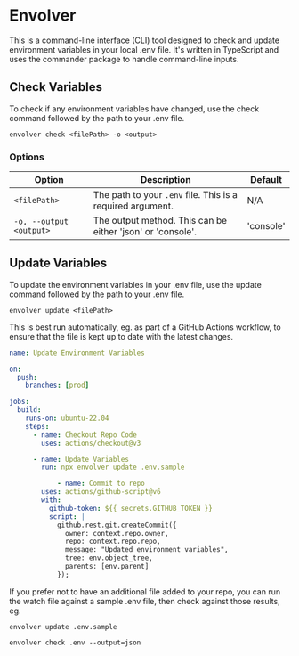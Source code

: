 # Envolver

This is a command-line interface (CLI) tool designed to check and update environment variables in your local .env file. It's written in TypeScript and uses the commander package to handle command-line inputs.

## Check Variables
To check if any environment variables have changed, use the check command followed by the path to your .env file.

```
envolver check <filePath> -o <output>
```

### Options

| Option                  | Description                                                | Default   |
| ----------------------- | ---------------------------------------------------------- | --------- |
| `<filePath>`            | The path to your `.env` file. This is a required argument. | N/A       |
| `-o, --output <output>` | The output method. This can be either 'json' or 'console'. | 'console' |

## Update Variables
To update the environment variables in your .env file, use the update command followed by the path to your .env file.

```
envolver update <filePath>
```

This is best run automatically, eg. as part of a GitHub Actions workflow, to ensure that the file is kept up to date with the latest changes.

```yaml
name: Update Environment Variables

on:
  push:
    branches: [prod]

jobs:
  build:
    runs-on: ubuntu-22.04
    steps:
      - name: Checkout Repo Code
        uses: actions/checkout@v3

      - name: Update Variables
        run: npx envolver update .env.sample

			- name: Commit to repo
        uses: actions/github-script@v6
        with:
          github-token: ${{ secrets.GITHUB_TOKEN }}
          script: |
            github.rest.git.createCommit({
              owner: context.repo.owner,
              repo: context.repo.repo,
              message: "Updated environment variables",
              tree: env.object_tree,
              parents: [env.parent]
            });
```

If you prefer not to have an additional file added to your repo, you can run the watch file against a sample .env file, then check against those results, eg.

```
envolver update .env.sample
```

```
envolver check .env --output=json
```